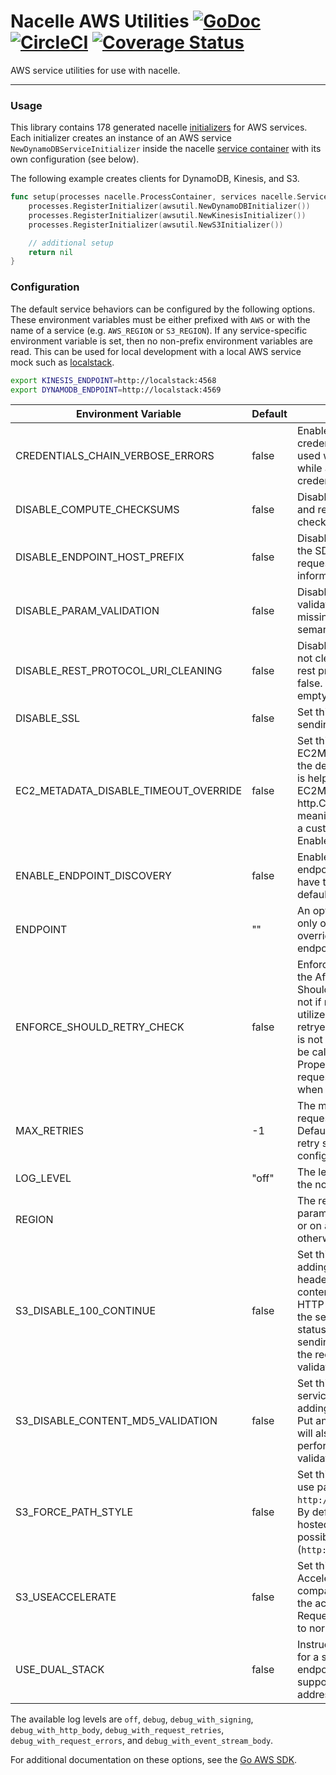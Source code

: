 # Nacelle AWS Utilities [![GoDoc](https://godoc.org/github.com/go-nacelle/awsutil?status.svg)](https://godoc.org/github.com/go-nacelle/awsutil) [![CircleCI](https://circleci.com/gh/go-nacelle/awsutil.svg?style=svg)](https://circleci.com/gh/go-nacelle/awsutil) [![Coverage Status](https://coveralls.io/repos/github/go-nacelle/awsutil/badge.svg?branch=master)](https://coveralls.io/github/go-nacelle/awsutil?branch=master)

AWS service utilities for use with nacelle.

---

### Usage

This library contains 178 generated nacelle [initializers](https://github.com/go-nacelle/process) for AWS services. Each initializer creates an instance of an AWS service `NewDynamoDBServiceInitializer` inside the nacelle [service container](https://github.com/go-nacelle/service) with its own configuration (see below).

The following example creates clients for DynamoDB, Kinesis, and S3.

```go
func setup(processes nacelle.ProcessContainer, services nacelle.ServiceContainer) error {
    processes.RegisterInitializer(awsutil.NewDynamoDBInitializer())
    processes.RegisterInitializer(awsutil.NewKinesisInitializer())
    processes.RegisterInitializer(awsutil.NewS3Initializer())

    // additional setup
    return nil
}
```

### Configuration

The default service behaviors can be configured by the following options. These environment variables must be either prefixed with `AWS` or with the name of a service (e.g. `AWS_REGION` or `S3_REGION`). If any service-specific environment variable is set, then no non-prefix environment variables are read. This can be used for local development with a local AWS service mock such as [localstack](https://github.com/localstack/localstack).

```bash
export KINESIS_ENDPOINT=http://localstack:4568
export DYNAMODB_ENDPOINT=http://localstack:4569
```

| Environment Variable                  | Default | Description |
| ------------------------------------- | ------- | ----------- |
| CREDENTIALS_CHAIN_VERBOSE_ERRORS      | false   | Enables verbose error printing of all credential chain errors. Should be used when wanting to see all errors while attempting to retrieve credentials. |
| DISABLE_COMPUTE_CHECKSUMS             | false   | Disables the computation of request and response checksums, e.g., CRC32 checksums in Amazon DynamoDB. |
| DISABLE_ENDPOINT_HOST_PREFIX          | false   | DisableEndpointHostPrefix will disable the SDK's behavior of prefixing request endpoint hosts with modeled information. |
| DISABLE_PARAM_VALIDATION              | false   | Disables semantic parameter validation, which validates input for missing required fields and/or other semantic request input errors. |
| DISABLE_REST_PROTOCOL_URI_CLEANING    | false   | DisableRestProtocolURICleaning will not clean the URL path when making rest protocol requests. Will default to false. This would only be used for empty directory names in s3 requests. |
| DISABLE_SSL                           | false   | Set this to `true` to disable SSL when sending requests. |
| EC2_METADATA_DISABLE_TIMEOUT_OVERRIDE | false   | Set this to `true` to disable the EC2Metadata client from overriding the default http.Client's Timeout. This is helpful if you do not want the EC2Metadata client to create a new http.Client. This options is only meaningful if you're not already using a custom HTTP client with the SDK. Enabled by default. |
| ENABLE_ENDPOINT_DISCOVERY             | false   | EnableEndpointDiscovery will allow for endpoint discovery on operations that have the definition in its model. By default, endpoint discovery is off. |
| ENDPOINT                              | ""      | An optional endpoint URL (hostname only or fully qualified URI) that overrides the default generated endpoint for a client. |
| ENFORCE_SHOULD_RETRY_CHECK            | false   | EnforceShouldRetryCheck is used in the AfterRetryHandler to always call ShouldRetry regardless of whether or not if request.Retryable is set. This will utilize ShouldRetry method of custom retryers. If EnforceShouldRetryCheck is not set, then ShouldRetry will only be called if request.Retryable is nil. Proper handling of the request.Retryable field is important when setting this field. |
| MAX_RETRIES                           | -1      | The maximum number of times that a request will be retried for failures. Defaults to -1, which defers the max retry setting to the service specific configuration. |
| LOG_LEVEL                             | "off"   | The level at which to log requests. See the note below. |
| REGION                                |         | The region to send requests to. This parameter must be configured globally or on a per-client basis unless otherwise noted. |
| S3_DISABLE_100_CONTINUE               | false   | Set this to `true` to disable the SDK adding the `Expect: 100-Continue` header to PUT requests over 2MB of content. 100-Continue instructs the HTTP client not to send the body until the service responds with a `continue` status. This is useful to prevent sending the request body until after the request is authenticated, and validated. |
| S3_DISABLE_CONTENT_MD5_VALIDATION     | false   | Set this to `true` to disable the S3 service client from automatically adding the ContentMD5 to S3 Object Put and Upload API calls. This option will also disable the SDK from performing object ContentMD5 validation on GetObject API calls. |
| S3_FORCE_PATH_STYLE                   | false   | Set this to `true` to force the request to use path-style addressing, i.e., `http://s3.amazonaws.com/BUCKET/KEY`. By default, the S3 client will use virtual hosted bucket addressing when possible (`http://BUCKET.s3.amazonaws.com/KEY`). |
| S3_USEACCELERATE                      | false   | Set this to `true` to enable S3 Accelerate feature. For all operations compatible with S3 Accelerate will use the accelerate endpoint for requests. Requests not compatible will fall back to normal S3 requests. |
| USE_DUAL_STACK                        | false   | Instructs the endpoint to be generated for a service client to be the dual stack endpoint. The dual stack endpoint will support both IPv4 and IPv6 addressing. |

The available log levels are `off`, `debug`, `debug_with_signing`, `debug_with_http_body`, `debug_with_request_retries`, `debug_with_request_errors`, and `debug_with_event_stream_body`.

For additional documentation on these options, see the [Go AWS SDK](https://docs.aws.amazon.com/sdk-for-go/api/aws/#Config).
